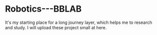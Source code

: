 # Robotics---BBLAB
It's my starting place for a long journey layer, which helps me to research and study.
I will upload these project small at here.
